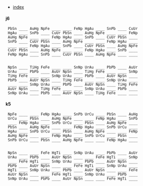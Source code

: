 
 - [index](index)

#### j6

     PbSn ____ AuHg NpFe ____ ____ FeNp HgAu ____ SnPb ____ CuUr 
     HgAu ____ SnPb ____ CuUr PbSn ____ AuHg NpFe ____ ____ FeNp 
     AuHg NpFe ____ ____ FeNp HgAu ____ SnPb ____ CuUr PbSn ____ 
     SnPb ____ CuUr PbSn ____ AuHg NpFe ____ ____ FeNp HgAu ____ 
     ____ ____ FeNp HgAu ____ SnPb ____ CuUr PbSn ____ AuHg NpFe 
     CuUr PbSn ____ AuHg NpFe ____ ____ FeNp HgAu ____ SnPb ____ 
     FeNp HgAu ____ SnPb ____ CuUr PbSn ____ AuHg NpFe ____ ____ 


     NpSn ____ TiHg FeFe ____ ____ SnNp UrAu ____ PbPb ____ AuUr 
     UrAu ____ PbPb ____ AuUr NpSn ____ TiHg FeFe ____ ____ SnNp 
     TiHg FeFe ____ ____ SnNp UrAu ____ PbPb ____ AuUr NpSn ____ 
     PbPb ____ AuUr NpSn ____ TiHg FeFe ____ ____ SnNp UrAu ____ 
     ____ ____ SnNp UrAu ____ PbPb ____ AuUr NpSn ____ TiHg FeFe 
     AuUr NpSn ____ TiHg FeFe ____ ____ SnNp UrAu ____ PbPb ____ 
     SnNp UrAu ____ PbPb ____ AuUr NpSn ____ TiHg FeFe ____ ____ 


#### k5

     NpFe ____ ____ FeNp HgAu ____ SnPb UrCu ____ PbSn ____ AuHg 
     UrCu ____ PbSn ____ AuHg NpFe ____ ____ FeNp HgAu ____ SnPb 
     ____ FeNp HgAu ____ SnPb UrCu ____ PbSn ____ AuHg NpFe ____ 
     PbSn ____ AuHg NpFe ____ ____ FeNp HgAu ____ SnPb UrCu ____ 
     HgAu ____ SnPb UrCu ____ PbSn ____ AuHg NpFe ____ ____ FeNp 
     AuHg NpFe ____ ____ FeNp HgAu ____ SnPb UrCu ____ PbSn ____ 
     SnPb UrCu ____ PbSn ____ AuHg NpFe ____ ____ FeNp HgAu ____ 


     NpSn ____ ____ FeFe HgTi ____ SnNp UrAu ____ PbPb ____ AuUr 
     UrAu ____ PbPb ____ AuUr NpSn ____ ____ FeFe HgTi ____ SnNp 
     ____ FeFe HgTi ____ SnNp UrAu ____ PbPb ____ AuUr NpSn ____ 
     PbPb ____ AuUr NpSn ____ ____ FeFe HgTi ____ SnNp UrAu ____ 
     HgTi ____ SnNp UrAu ____ PbPb ____ AuUr NpSn ____ ____ FeFe 
     AuUr NpSn ____ ____ FeFe HgTi ____ SnNp UrAu ____ PbPb ____ 
     SnNp UrAu ____ PbPb ____ AuUr NpSn ____ ____ FeFe HgTi ____ 


